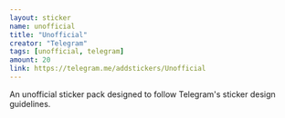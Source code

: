```yaml
---
layout: sticker
name: unofficial
title: "Unofficial"
creator: "Telegram"
tags: [unofficial, telegram]
amount: 20
link: https://telegram.me/addstickers/Unofficial
---
```


An unofficial sticker pack designed to follow Telegram's sticker design guidelines.
